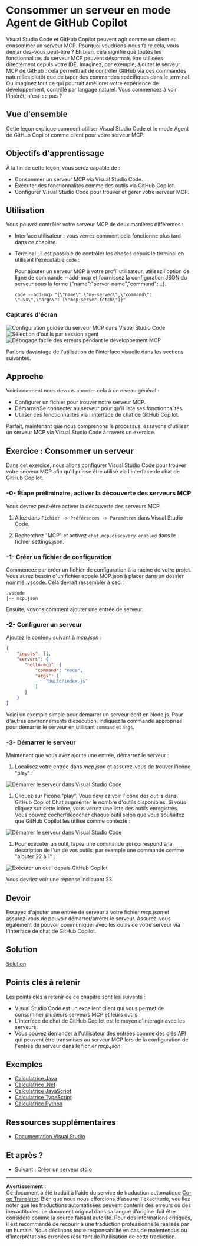 <!--
CO_OP_TRANSLATOR_METADATA:
{
  "original_hash": "d940b5e0af75e3a3a4d1c3179120d1d9",
  "translation_date": "2025-08-26T17:02:04+00:00",
  "source_file": "03-GettingStarted/04-vscode/README.md",
  "language_code": "fr"
}
-->
# Consommer un serveur en mode Agent de GitHub Copilot

Visual Studio Code et GitHub Copilot peuvent agir comme un client et consommer un serveur MCP. Pourquoi voudrions-nous faire cela, vous demandez-vous peut-être ? Eh bien, cela signifie que toutes les fonctionnalités du serveur MCP peuvent désormais être utilisées directement depuis votre IDE. Imaginez, par exemple, ajouter le serveur MCP de GitHub : cela permettrait de contrôler GitHub via des commandes naturelles plutôt que de taper des commandes spécifiques dans le terminal. Ou imaginez tout ce qui pourrait améliorer votre expérience de développement, contrôlé par langage naturel. Vous commencez à voir l'intérêt, n'est-ce pas ?

## Vue d'ensemble

Cette leçon explique comment utiliser Visual Studio Code et le mode Agent de GitHub Copilot comme client pour votre serveur MCP.

## Objectifs d'apprentissage

À la fin de cette leçon, vous serez capable de :

- Consommer un serveur MCP via Visual Studio Code.
- Exécuter des fonctionnalités comme des outils via GitHub Copilot.
- Configurer Visual Studio Code pour trouver et gérer votre serveur MCP.

## Utilisation

Vous pouvez contrôler votre serveur MCP de deux manières différentes :

- Interface utilisateur : vous verrez comment cela fonctionne plus tard dans ce chapitre.
- Terminal : il est possible de contrôler les choses depuis le terminal en utilisant l'exécutable `code` :

  Pour ajouter un serveur MCP à votre profil utilisateur, utilisez l'option de ligne de commande --add-mcp et fournissez la configuration JSON du serveur sous la forme {\"name\":\"server-name\",\"command\":...}.

  ```
  code --add-mcp "{\"name\":\"my-server\",\"command\": \"uvx\",\"args\": [\"mcp-server-fetch\"]}"
  ```

### Captures d'écran

![Configuration guidée du serveur MCP dans Visual Studio Code](../../../../translated_images/chat-mode-agent.729a22473f822216dd1e723aaee1f7d4a2ede571ee0948037a2d9357a63b9d0b.fr.png)
![Sélection d'outils par session agent](../../../../translated_images/agent-mode-select-tools.522c7ba5df0848f8f0d1e439c2e96159431bc620cb39ccf3f5dc611412fd0006.fr.png)
![Débogage facile des erreurs pendant le développement MCP](../../../../translated_images/mcp-list-servers.fce89eefe3f30032bed8952e110ab9d82fadf043fcfa071f7d40cf93fb1ea9e9.fr.png)

Parlons davantage de l'utilisation de l'interface visuelle dans les sections suivantes.

## Approche

Voici comment nous devons aborder cela à un niveau général :

- Configurer un fichier pour trouver notre serveur MCP.
- Démarrer/Se connecter au serveur pour qu'il liste ses fonctionnalités.
- Utiliser ces fonctionnalités via l'interface de chat de GitHub Copilot.

Parfait, maintenant que nous comprenons le processus, essayons d'utiliser un serveur MCP via Visual Studio Code à travers un exercice.

## Exercice : Consommer un serveur

Dans cet exercice, nous allons configurer Visual Studio Code pour trouver votre serveur MCP afin qu'il puisse être utilisé via l'interface de chat de GitHub Copilot.

### -0- Étape préliminaire, activer la découverte des serveurs MCP

Vous devrez peut-être activer la découverte des serveurs MCP.

1. Allez dans `Fichier -> Préférences -> Paramètres` dans Visual Studio Code.

1. Recherchez "MCP" et activez `chat.mcp.discovery.enabled` dans le fichier settings.json.

### -1- Créer un fichier de configuration

Commencez par créer un fichier de configuration à la racine de votre projet. Vous aurez besoin d'un fichier appelé MCP.json à placer dans un dossier nommé .vscode. Cela devrait ressembler à ceci :

```text
.vscode
|-- mcp.json
```

Ensuite, voyons comment ajouter une entrée de serveur.

### -2- Configurer un serveur

Ajoutez le contenu suivant à *mcp.json* :

```json
{
    "inputs": [],
    "servers": {
       "hello-mcp": {
           "command": "node",
           "args": [
               "build/index.js"
           ]
       }
    }
}
```

Voici un exemple simple pour démarrer un serveur écrit en Node.js. Pour d'autres environnements d'exécution, indiquez la commande appropriée pour démarrer le serveur en utilisant `command` et `args`.

### -3- Démarrer le serveur

Maintenant que vous avez ajouté une entrée, démarrez le serveur :

1. Localisez votre entrée dans *mcp.json* et assurez-vous de trouver l'icône "play" :

  ![Démarrer le serveur dans Visual Studio Code](../../../../translated_images/vscode-start-server.8e3c986612e3555de47e5b1e37b2f3020457eeb6a206568570fd74a17e3796ad.fr.png)  

1. Cliquez sur l'icône "play". Vous devriez voir l'icône des outils dans GitHub Copilot Chat augmenter le nombre d'outils disponibles. Si vous cliquez sur cette icône, vous verrez une liste des outils enregistrés. Vous pouvez cocher/décocher chaque outil selon que vous souhaitez que GitHub Copilot les utilise comme contexte :

  ![Démarrer le serveur dans Visual Studio Code](../../../../translated_images/vscode-tool.0b3bbea2fb7d8c26ddf573cad15ef654e55302a323267d8ee6bd742fe7df7fed.fr.png)

1. Pour exécuter un outil, tapez une commande qui correspond à la description de l'un de vos outils, par exemple une commande comme "ajouter 22 à 1" :

  ![Exécuter un outil depuis GitHub Copilot](../../../../translated_images/vscode-agent.d5a0e0b897331060518fe3f13907677ef52b879db98c64d68a38338608f3751e.fr.png)

  Vous devriez voir une réponse indiquant 23.

## Devoir

Essayez d'ajouter une entrée de serveur à votre fichier *mcp.json* et assurez-vous de pouvoir démarrer/arrêter le serveur. Assurez-vous également de pouvoir communiquer avec les outils de votre serveur via l'interface de chat de GitHub Copilot.

## Solution

[Solution](./solution/README.md)

## Points clés à retenir

Les points clés à retenir de ce chapitre sont les suivants :

- Visual Studio Code est un excellent client qui vous permet de consommer plusieurs serveurs MCP et leurs outils.
- L'interface de chat de GitHub Copilot est le moyen d'interagir avec les serveurs.
- Vous pouvez demander à l'utilisateur des entrées comme des clés API qui peuvent être transmises au serveur MCP lors de la configuration de l'entrée du serveur dans le fichier *mcp.json*.

## Exemples

- [Calculatrice Java](../samples/java/calculator/README.md)
- [Calculatrice .Net](../../../../03-GettingStarted/samples/csharp)
- [Calculatrice JavaScript](../samples/javascript/README.md)
- [Calculatrice TypeScript](../samples/typescript/README.md)
- [Calculatrice Python](../../../../03-GettingStarted/samples/python)

## Ressources supplémentaires

- [Documentation Visual Studio](https://code.visualstudio.com/docs/copilot/chat/mcp-servers)

## Et après ?

- Suivant : [Créer un serveur stdio](../05-stdio-server/README.md)

---

**Avertissement** :  
Ce document a été traduit à l'aide du service de traduction automatique [Co-op Translator](https://github.com/Azure/co-op-translator). Bien que nous nous efforcions d'assurer l'exactitude, veuillez noter que les traductions automatisées peuvent contenir des erreurs ou des inexactitudes. Le document original dans sa langue d'origine doit être considéré comme la source faisant autorité. Pour des informations critiques, il est recommandé de recourir à une traduction professionnelle réalisée par un humain. Nous déclinons toute responsabilité en cas de malentendus ou d'interprétations erronées résultant de l'utilisation de cette traduction.